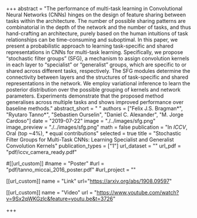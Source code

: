 +++
abstract = "The performance of multi-task learning in Convolutional Neural Networks (CNNs) hinges on the design of feature sharing between tasks within the architecture. The number of possible sharing patterns are combinatorial in the depth of the network and the number of tasks, and thus hand-crafting an architecture, purely based on the human intuitions of task relationships can be time-consuming and suboptimal. In this paper, we present a probabilistic approach to learning task-specific and shared representations in CNNs for multi-task learning. Specifically, we propose “stochastic filter groups” (SFG), a mechanism to assign convolution kernels in each layer to “specialist” or “generalist” groups, which are specific to or shared across different tasks, respectively. The SFG modules determine the connectivity between layers and the structures of task-specific and shared representations in the network. We employ variational inference to learn the posterior distribution over the possible grouping of kernels and network parameters. Experiments demonstrate that the proposed method generalises across multiple tasks and shows improved performance over baseline methods." 
abstract_short = " "
authors = ["Felix J.S. Bragman&ast;", "Ryutaro Tanno&ast;", "Sebastien Ourselin", "Daniel C. Alexander", "M. Jorge Cardoso"]
date = "2019-07-22"
image = "./../images/sfg.png"
image_preview = "./../images/sfg.png"
math = false
publication = "In *ICCV*, Oral (top ~4%), &ast; equal contributions"
selected = true
title = "Stochastic Filter Groups for Multi-Task CNNs: Learning Specialist and Generalist Convolution Kernels"
publication_types = ["1"]
url_dataset = ""
url_pdf = "pdf/iccv_camera_ready.pdf"

#[[url_custom]]
#name = "Poster"
#url = "pdf/tanno_miccai_2016_poster.pdf"
#url_project = ""

[[url_custom]]
name = "Link"
url="https://arxiv.org/abs/1908.09597"

[[url_custom]]
name = "Video"
url = "https://www.youtube.com/watch?v=9Sx2qWKGzlc&feature=youtu.be&t=3726"

+++
